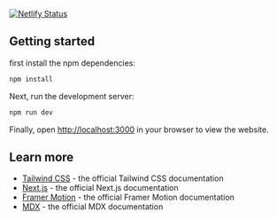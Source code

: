 [![Netlify Status](https://api.netlify.com/api/v1/badges/f6236dda-9839-42fa-a7e1-de45641e0e98/deploy-status)](https://app.netlify.com/sites/billfixerz/deploys)




## Getting started

first install the npm dependencies:

```bash
npm install
```

Next, run the development server:

```bash
npm run dev
```

Finally, open [http://localhost:3000](http://localhost:3000) in your browser to view the website.


## Learn more


- [Tailwind CSS](https://tailwindcss.com/docs) - the official Tailwind CSS documentation
- [Next.js](https://nextjs.org/docs) - the official Next.js documentation
- [Framer Motion](https://www.framer.com/docs/) - the official Framer Motion documentation
- [MDX](https://mdxjs.com/) - the official MDX documentation
